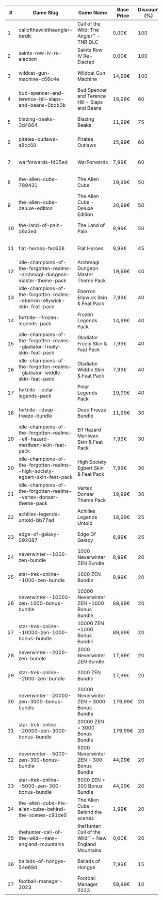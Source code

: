 |#|Game Slug|Game Name|Base Price|Discount (%)|Starts|Ends|
|---|---|---|---|---|---|---|
|1|callofthewildtheangler-tnrdlc|Call of the Wild: The Angler™ - TNR DLC|0,00€|100|2022-12-12 10h|2023-01-05 10h|
|2|saints-row-iv-re-election|Saints Row IV Re-Elected|0,00€|100|2022-12-08 16h|2022-12-15 16h|
|3|wildcat-gun-machine-c66c4e|Wildcat Gun Machine|14,99€|100|2022-12-08 16h|2022-12-15 16h|
|4|bud-spencer-and-terence-hill-slaps-and-beans-0bdb3b|Bud Spencer and Terence Hill - Slaps and Beans|19,98€|80|2022-12-16 04h|2023-01-01 04h|
|5|blazing-beaks-3d4864|Blazing Beaks|11,99€|75|2022-12-15 15h|2023-01-02 15h|
|6|pirates-outlaws-a8cc60|Pirates Outlaws|15,99€|60|2022-12-12 05h|2022-12-18 05h|
|7|warforwards-fd05ed|WarForwards|7,99€|60|2023-01-24 05h|2023-01-31 05h|
|8|the-alien-cube-789431|The Alien Cube|19,99€|50|2022-12-02 19h|2022-12-09 19h|
|9|the-alien-cube-deluxe-edition|The Alien Cube - Deluxe Edition|20,99€|50|2022-12-02 19h|2022-12-09 19h|
|10|the-land-of-pain-d6a3ed|The Land of Pain|9,99€|50|2022-12-02 19h|2022-12-09 19h|
|11|flat-heroes-fec628|Flat Heroes|9,99€|45|2022-12-07 15h|2022-12-14 15h|
|12|idle-champions-of-the-forgotten-realms--archmagi-dungeon-master-theme-pack|Archmagi Dungeon Master Theme Pack|19,99€|40|2022-12-02 20h|2022-12-05 20h|
|13|idle-champions-of-the-forgotten-realms--eberron-ellywick-skin-feat-pack|Eberron Ellywick Skin & Feat Pack|7,99€|40|2022-12-02 20h|2022-12-05 20h|
|14|fortnite--frozen-legends-pack|Frozen Legends Pack|14,99€|40|2022-12-21 00h|2023-01-10 00h|
|15|idle-champions-of-the-forgotten-realms--gladiator-freely-skin-feat-pack|Gladiator Freely Skin & Feat Pack|7,99€|40|2022-12-02 20h|2022-12-05 20h|
|16|idle-champions-of-the-forgotten-realms--gladiator-widdle-skin-feat-pack|Gladiator Widdle Skin & Feat Pack|7,99€|40|2022-12-02 20h|2022-12-05 20h|
|17|fortnite--polar-legends-pack|Polar Legends Pack|19,99€|40|2022-12-21 00h|2023-01-10 00h|
|18|fortnite--deep-freeze-bundle|Deep Freeze Bundle|11,99€|30|2022-12-21 00h|2023-01-10 00h|
|19|idle-champions-of-the-forgotten-realms--elf-hazard-merilwen-skin-feat-pack|Elf Hazard Merilwen Skin & Feat Pack|7,99€|30|2022-12-02 20h|2022-12-05 20h|
|20|idle-champions-of-the-forgotten-realms--high-society-egbert-skin-feat-pack|High Society Egbert Skin & Feat Pack|7,99€|30|2022-12-02 20h|2022-12-05 20h|
|21|idle-champions-of-the-forgotten-realms--vertex-donaar-theme-pack|Vertex Donaar Theme Pack|19,99€|30|2022-12-02 20h|2022-12-05 20h|
|22|achilles-legends-untold-bb77ad|Achilles Legends Untold|18,99€|25|2022-12-05 13h|2022-12-31 13h|
|23|edge-of-galaxy-092087|Edge Of Galaxy|6,99€|25|2023-01-10 05h|2023-01-17 05h|
|24|neverwinter--1000-zen-bundle|1000 Neverwinter ZEN Bundle|8,99€|20|2022-12-21 16h|2023-01-06 16h|
|25|star-trek-online--1000-zen-bundle|1000 ZEN Bundle|8,99€|20|2022-12-22 16h|2023-01-02 16h|
|26|neverwinter--10000-zen-1000-bonus-bundle|10000 Neverwinter ZEN +1000 Bonus Bundle|89,99€|20|2022-12-21 16h|2023-01-06 16h|
|27|star-trek-online--10000-zen-1000-bonus-bundle|10000 ZEN +1000 Bonus Bundle|89,99€|20|2022-12-22 16h|2023-01-02 16h|
|28|neverwinter--2000-zen-bundle|2000 Neverwinter ZEN Bundle|17,99€|20|2022-12-21 16h|2023-01-06 16h|
|29|star-trek-online--2000-zen-bundle|2000 ZEN Bundle|17,99€|20|2022-12-22 16h|2023-01-02 16h|
|30|neverwinter--20000-zen-3000-bonus-bundle|20000 Neverwinter ZEN + 3000 Bonus Bundle|179,99€|20|2022-12-21 16h|2023-01-06 16h|
|31|star-trek-online--20000-zen-3000-bonus-bundle|20000 ZEN + 3000 Bonus Bundle|179,99€|20|2022-12-22 16h|2023-01-02 16h|
|32|neverwinter--5000-zen-300-bonus-bundle|5000 Neverwinter ZEN + 300 Bonus Bundle|44,99€|20|2022-12-21 16h|2023-01-06 16h|
|33|star-trek-online--5000-zen-300-bonus-bundle|5000 ZEN + 300 Bonus Bundle|44,99€|20|2022-12-22 16h|2023-01-02 16h|
|34|the-alien-cube-the-alien-cube-behind-the-scenes-c91de0|The Alien Cube - Behind the scenes|1,99€|20|2022-12-02 19h|2022-12-09 14h|
|35|thehunter-call-of-the-wild--new-england-mountains|theHunter: Call of the Wild™ - New England Mountains|0,00€|20|2022-12-06 10h|2022-12-13 10h|
|36|ballads-of-hongye-54e69d|Ballads of Hongye|7,99€|15|2022-12-07 05h|2022-12-14 05h|
|37|football-manager-2023|Football Manager 2023|59,99€|10|2022-12-22 15h|2022-12-27 15h|
